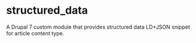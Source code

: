 # structured_data
A Drupal 7 custom module that provides structured data LD+JSON snippet for article content type.
